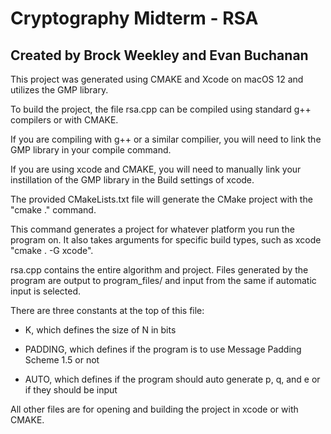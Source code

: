 # Cryptography Midterm - RSA
## Created by Brock Weekley and Evan Buchanan

This project was generated using CMAKE and Xcode on macOS 12 and utilizes the GMP library.

To build the project, the file rsa.cpp can be compiled using standard g++ compilers or with CMAKE.

If you are compiling with g++ or a similar compilier, you will need to link the GMP library in your compile command.

If you are using xcode and CMAKE, you will need to manually link your instillation of the GMP library in the Build settings of xcode.

The provided CMakeLists.txt file will generate the CMake project with the "cmake ." command.

This command generates a project for whatever platform you run the program on. It also takes arguments
for specific build types, such as xcode "cmake . -G xcode".


rsa.cpp contains the entire algorithm and project. Files generated by the program are output to 
program_files/ and input from the same if automatic input is selected.

There are three constants at the top of this file:

- K, which defines the size of N in bits

- PADDING, which defines if the program is to use Message Padding Scheme 1.5 or not

- AUTO, which defines if the program should auto generate p, q, and e or if they should be input



All other files are for opening and building the project in xcode or with CMAKE.
